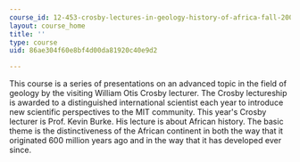 ```yaml
---
course_id: 12-453-crosby-lectures-in-geology-history-of-africa-fall-2005
layout: course_home
title: ''
type: course
uid: 86ae304f60e8bf4d00da81920c40e9d2

---
```

This course is a series of presentations on an advanced topic in the field of geology by the visiting William Otis Crosby lecturer. The Crosby lectureship is awarded to a distinguished international scientist each year to introduce new scientific perspectives to the MIT community. This year's Crosby lecturer is Prof. Kevin Burke. His lecture is about African history. The basic theme is the distinctiveness of the African continent in both the way that it originated 600 million years ago and in the way that it has developed ever since.
